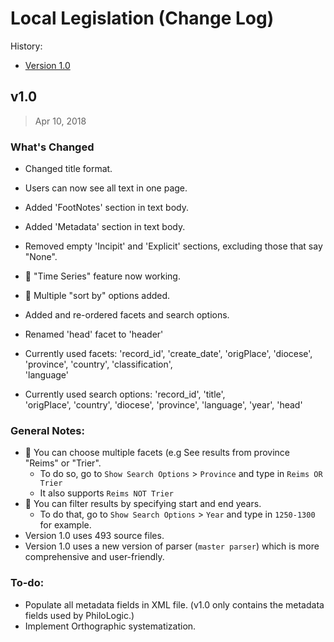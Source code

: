 # Local Legislation (Change Log)

History:

- [Version 1.0](#v10)

## v1.0 

> Apr 10, 2018

### What's Changed

- Changed title format.
- Users can now see all text in one page.
- Added 'FootNotes' section in text body.
- Added 'Metadata' section in text body.
- Removed empty 'Incipit' and 'Explicit' sections, excluding those that say "None".
- :star2: "Time Series" feature now working.
- :star2: Multiple "sort by" options added.
- Added and re-ordered facets and search options.
- Renamed 'head' facet to 'header'

- Currently used facets:
    'record_id',
    'create_date',
    'origPlace',
    'diocese',
    'province',
    'country',
    'classification',  
    'language'

- Currently used search options:
    'record_id',
    'title',  
    'origPlace',
    'country',
    'diocese',
    'province',
    'language',
    'year',
    'head'

### General Notes:

- :star2: You can choose multiple facets (e.g See results from province "Reims" or "Trier".
    - To do so, go to `Show Search Options` > `Province` and type in `Reims OR Trier`
    - It also supports `Reims NOT Trier`
- :star2: You can filter results by specifying start and end years. 
    - To do that, go to `Show Search Options` > `Year` and type in `1250-1300` for example.
- Version 1.0 uses 493 source files.
- Version 1.0 uses a new version of parser (`master parser`) which is more comprehensive and user-friendly.

### To-do:

- Populate all metadata fields in XML file. (v1.0 only contains the metadata fields used by PhiloLogic.)
- Implement Orthographic systematization.


